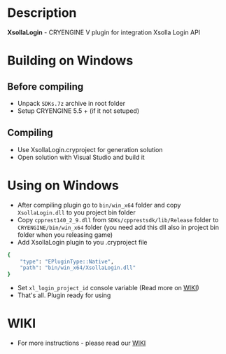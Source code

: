 
# Description
**XsollaLogin** - CRYENGINE V plugin for integration Xsolla Login API

# Building on Windows
## Before compiling
* Unpack `SDKs.7z` archive in root folder
* Setup CRYENGINE 5.5 +  (if it not setuped)
## Compiling
* Use XsollaLogin.cryproject for generation solution
* Open solution with Visual Studio and build it

# Using on Windows
* After compiling plugin go to `bin/win_x64` folder and copy `XsollaLogin.dll` to you project bin folder
* Copy `cpprest140_2_9.dll` from `SDKs/cpprestsdk/lib/Release` folder to `CRYENGINE/bin/win_x64` folder (you need add this dll also in project bin folder when you releasing game)
* Add XsollaLogin plugin to you .cryproject file

```bash
{
    "type": "EPluginType::Native",
    "path": "bin/win_x64/XsollaLogin.dll"
}
```
* Set `xl_login_project_id` console variable (Read more on [WIKI](https://github.com/xsolla/login-cryengine-sdk/wiki))
* That's all. Plugin ready for using

# WIKI
* For more instructions - please read our [WIKI](https://github.com/xsolla/login-cryengine-sdk/wiki)